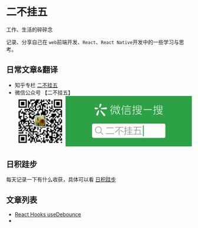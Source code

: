 # 二不挂五

工作、生活的碎碎念

记录、分享自己在 `web`前端开发、`React`、`React Native`开发中的一些学习与思考。

## 日常文章&翻译

* 知乎专栏 [二不挂五](https://zhuanlan.zhihu.com/c_1072126074707767296)
* 微信公众号 【二不挂五】
![二不挂五公众号二维码](./assets/2buguawu-weixin.png)



## 日积跬步

每天记录一下有什么收获，具体可以看 [日积跬步](./today-i-learned/readme.md)



## 文章列表

* [React Hooks useDebounce](./category/react/react-hooks-use-debounce/react-hooks-use-debounce.md)
* 